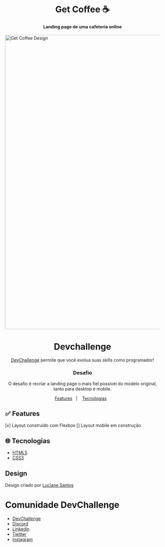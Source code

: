 <h1 align="center">Get Coffee ☕</h1>
  <h4><p align="center">Landing page de uma cafeteria online</p></h4>

<img src="https://raw.githubusercontent.com/lucianesantcs/get-coffee/master/design/mockup.png" alt="Get Coffee Design" width="960">


<h1 align="center"> Devchallenge </h1>

<p align="center"><a href="https://devchallenge.com.br/"> DevChallenge</a> permite que você evolua suas skills como programador!</p>

  <h3 align="center">Desafio</h3>
  <p align="center">O desafio é recriar a landing page o mais fiel possível do modelo original, tanto para desktop e mobile.</p>

<p align="center">
  <a href="#white_check_mark-Features">Features</a>&nbsp;&nbsp;&nbsp;|&nbsp;&nbsp;&nbsp;
  <a href="#globe_with_meridians-Tecnologias">Tecnologias</a>&nbsp;&nbsp;&nbsp;
</p>

## :white_check_mark: Features
[x] Layout construído com Flexbox
[] Layout mobile em construção 

## :globe_with_meridians: Tecnologias
-  [HTML5](https://developer.mozilla.org/pt-BR/docs/Web/HTML/HTML5)
-  [CSS3](https://developer.mozilla.org/pt-BR/docs/Archive/CSS3)


## Design
Design criado por <a href="https://www.linkedin.com/in/lucianesantcs/">Luciane Santos</a>

# Comunidade DevChallenge

- <a href="https://devchallenge.com.br/">DevChallenge</a>
- <a href="https://discord.gg/yvYXhGj">Discord</a>
- <a href="https://www.linkedin.com/company/devchallenge/">Linkedin</a>
- <a href="https://twitter.com/dev_challenge">Twitter</a>
- <a href="https://www.instagram.com/devchallenge/">Instagram</a>



